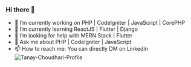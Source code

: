 ### Hi there 👋

- 🔭 I’m currently working on PHP | CodeIgniter | JavaScript | CorePHP
- 🌱 I’m currently learning ReactJS | Flutter | Django
- 🤔 I’m looking for help with MERN Stack | Flutter
- 💬 Ask me about PHP | CodeIgniter | JavaScript
- 📫 How to reach me: You can directly DM on LinkedIn
![Tanay-Choudhari-Profile](https://github-readme-stats.vercel.app/api?username=TanayChoudhari&show_icons=true&theme=merko)
